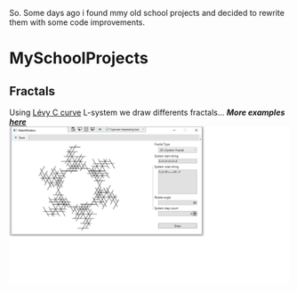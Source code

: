 So. Some days ago i found mmy old school projects and decided to rewrite them with some code improvements. 
# MySchoolProjects
## Fractals
Using [Lévy C curve](https://en.wikipedia.org/wiki/L%C3%A9vy_C_curve) L-system we draw differents fractals...
<strong><em>More examples [here](https://github.com/ariolwork/SchoolProjects/tree/master/README_Files/Fractals/images)</em></strong>
![alt text](https://github.com/ariolwork/SchoolProjects/blob/master/README_Files/Fractals/images/2.1.png)
